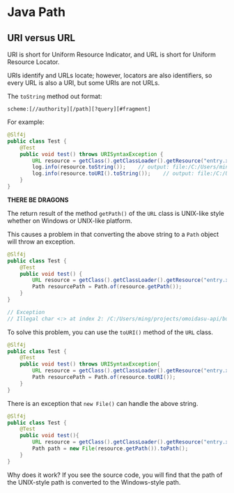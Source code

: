# Java Path

## URI versus URL

URI is short for Uniform Resource Indicator, and URL is short for Uniform Resource Locator.

URIs identify and URLs locate; however, locators are also identifiers, so every URL is also a URI, but some URIs are not URLs.

The `toString` method out format:

```
scheme:[//authority][/path][?query][#fragment]
```

For example:

```java
@Slf4j
public class Test {
    @Test
    public void test() throws URISyntaxException {
        URL resource = getClass().getClassLoader().getResource("entry.xml");
        log.info(resource.toString());    // output: file:/C:/Users/ming/projects/omoidasu-api/build/resources/test/entry.xml
        log.info(resource.toURI().toString());    // output: file:/C:/Users/ming/projects/omoidasu-api/build/resources/test/entry.xml
    }
}
```

**THERE BE DRAGONS**

The return result of the method `getPath()` of the `URL` class is UNIX-like style whether on Windows or UNIX-like platform.

This causes a problem in that converting the above string to a `Path` object will throw an exception.

```java
@Slf4j
public class Test {
    @Test
    public void test() {
        URL resource = getClass().getClassLoader().getResource("entry.xml");
        Path resourcePath = Path.of(resource.getPath());
    }
}

// Exception
// Illegal char <:> at index 2: /C:/Users/ming/projects/omoidasu-api/build/resources/test/entry.xml
```

To solve this problem, you can use the `toURI()` method of the `URL` class.

```java
@Slf4j
public class Test {
    @Test
    public void test() throws URISyntaxException{
        URL resource = getClass().getClassLoader().getResource("entry.xml");
        Path resourcePath = Path.of(resource.toURI());
    }
}
```

There is an exception that `new File()` can handle the above string.

```java
@Slf4j
public class Test {
    @Test
    public void test(){
        URL resource = getClass().getClassLoader().getResource("entry.xml");
        Path path = new File(resource.getPath()).toPath();
    }
}
```

Why does it work? If you see the source code, you will find that the path of the UNIX-style path is converted to the Windows-style path.
